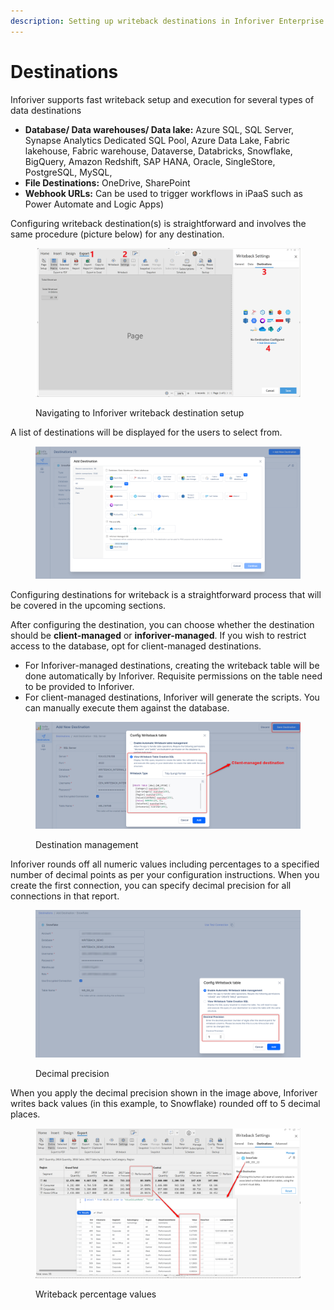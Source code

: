 ```yaml
---
description: Setting up writeback destinations in Inforiver Enterprise
---
```


# Destinations

Inforiver supports fast writeback setup and execution for several types of data destinations

* **Database/ Data warehouses/ Data lake:** Azure SQL, SQL Server, Synapse Analytics Dedicated SQL Pool, Azure Data Lake, Fabric lakehouse, Fabric warehouse, Dataverse, Databricks, Snowflake, BigQuery, Amazon Redshift, SAP HANA, Oracle, SingleStore,  PostgreSQL, MySQL,
* **File Destinations:** OneDrive, SharePoint
* **Webhook URLs:** Can be used to trigger workflows in iPaaS such as Power Automate and Logic Apps)

Configuring writeback destination(s) is straightforward and involves the same procedure (picture below) for any destination.

<figure><img src="../../../.gitbook/assets/image (68) (1).png" alt=""><figcaption><p>Navigating to Inforiver writeback destination setup</p></figcaption></figure>

A list of destinations will be displayed for the users to select from.&#x20;

<figure><img src="../../../.gitbook/assets/image (365).png" alt=""><figcaption></figcaption></figure>

Configuring destinations for writeback is a straightforward process that will be covered in the upcoming sections.

After configuring the destination, you can choose whether the destination should be **client-managed** or **inforiver-managed**.  If you wish to restrict access to the database, opt for client-managed destinations.

* For Inforiver-managed destinations, creating the writeback table will be done automatically by Inforiver. Requisite permissions on the table need to be provided to Inforiver.
* For client-managed destinations, Inforiver will generate the scripts. You can manually execute them against the database.

<figure><img src="../../../.gitbook/assets/image (236).png" alt=""><figcaption><p>Destination management</p></figcaption></figure>

Inforiver rounds off all numeric values including percentages to a specified number of decimal points as per your configuration instructions. When you create the first connection, you can specify decimal precision for all connections in that report.

<figure><img src="../../../.gitbook/assets/1.4.1.WB PErcentage values.png" alt=""><figcaption><p>Decimal precision</p></figcaption></figure>

When you apply the decimal precision shown in the image above, Inforiver writes back values (in this example, to Snowflake) rounded off to 5 decimal places.

<figure><img src="../../../.gitbook/assets/1.4.2.WB PErcentage values output.png" alt=""><figcaption><p>Writeback percentage values</p></figcaption></figure>
